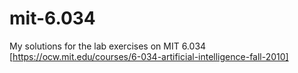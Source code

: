# mit-6.034

My solutions for the lab exercises on MIT 6.034
[https://ocw.mit.edu/courses/6-034-artificial-intelligence-fall-2010]
